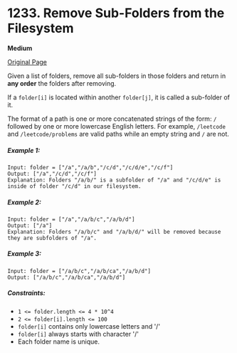 # 1233. Remove Sub-Folders from the Filesystem

**Medium**

[Original Page](https://leetcode.com/problems/remove-sub-folders-from-the-filesystem/)

Given a list of folders, remove all sub-folders in those folders and return in __any order__ the folders after removing.

If a `folder[i]` is located within another `folder[j]`, it is called a sub-folder of it.

The format of a path is one or more concatenated strings of the form: `/` followed by one or more lowercase English letters. For example, `/leetcode` and `/leetcode/problems` are valid paths while an empty string and `/` are not.

##### Example 1:
```
Input: folder = ["/a","/a/b","/c/d","/c/d/e","/c/f"]
Output: ["/a","/c/d","/c/f"]
Explanation: Folders "/a/b/" is a subfolder of "/a" and "/c/d/e" is inside of folder "/c/d" in our filesystem.
```

##### Example 2:
```
Input: folder = ["/a","/a/b/c","/a/b/d"]
Output: ["/a"]
Explanation: Folders "/a/b/c" and "/a/b/d/" will be removed because they are subfolders of "/a".
```

##### Example 3:
```
Input: folder = ["/a/b/c","/a/b/ca","/a/b/d"]
Output: ["/a/b/c","/a/b/ca","/a/b/d"]
```

##### Constraints:
- `1 <= folder.length <= 4 * 10^4`
- `2 <= folder[i].length <= 100`
- `folder[i]` contains only lowercase letters and '/'
- `folder[i]` always starts with character '/'
- Each folder name is unique.